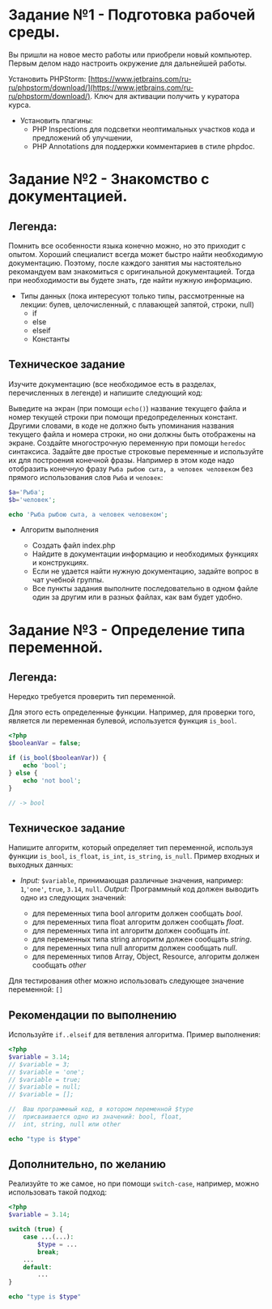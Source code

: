 # Задание №1 - Подготовка рабочей среды.

Вы пришли на новое место работы или приобрели новый компьютер. Первым делом надо настроить окружение для дальнейшей работы.

Установить PHPStorm: [https://www.jetbrains.com/ru-ru/phpstorm/download/](https://www.jetbrains.com/ru-ru/phpstorm/download/).
Ключ для активации получить у куратора курса.
* Установить плагины:
    * PHP Inspections для подсветки неоптимальных участков кода и предложений об улучшении,
    * PHP Annotations для поддержки комментариев в стиле phpdoc.



# Задание №2 - Знакомство с документацией.
## Легенда:

Помнить все особенности языка конечно можно, но это приходит с опытом. Хороший специалист всегда может быстро найти необходимую документацию. Поэтому, после каждого занятия мы настоятельно рекомандуем вам знакомиться с оригинальной документацией. Тогда при необходимости вы будете знать, где найти нужную информацию.

* Типы данных (пока интересуют только типы, рассмотренные на лекции: булев, целочисленный, с плавающей запятой, строки, null)
    * if
    * else
    * elseif
    * Константы

## Техническое задание

Изучите документацию (все необходимое есть в разделах, перечисленных в легенде) и напишите следующий код:

Выведите на экран (при помощи `echo()`) название текущего файла и номер текущей строки при помощи предопределенных констант. Другими словами, в коде не должно быть упоминания названия текущего файла и номера строки, но они должны быть отображены на экране.
Создайте многострочную переменную при помощи `heredoc` синтаксиса.
Задайте две простые строковые переменные и используйте их для построения конечной фразы. Например в этом коде надо отобразить конечную фразу `Рыба рыбою сыта, а человек человеком` без прямого использования слов `Рыба` и `человек`:
```php
$a='Рыба';
$b='человек';

echo 'Рыба рыбою сыта, а человек человеком';
```
* Алгоритм выполнения

    * Создать файл index.php
    * Найдите в документации информацию и необходимых функциях и конструкциях.
    * Если не удается найти нужную документацию, задайте вопрос в чат учебной группы.
    * Все пункты задания выполните последовательно в одном файле один за другим или в разных файлах, как вам будет удобно.


# Задание №3 - Определение типа переменной.
## Легенда:

Нередко требуется проверить тип переменной.

Для этого есть определенные функции. Например, для проверки того, является ли переменная булевой, используется функция `is_bool`.
```php
<?php
$booleanVar = false;

if (is_bool($booleanVar)) {
    echo 'bool';
} else {
    echo 'not bool';
}

// -> bool
```
## Техническое задание

Напишите алгоритм, который определяет тип переменной, используя функции `is_bool`,
`is_float`, `is_int`, `is_string`, `is_null`.
Пример входных и выходных данных:

* *Input:* `$variable`, принимающая различные значения, например: `1`,`'one'`, `true`, `3.14`, `null`. *Output:* Программный код должен выводить одно из следующих значений:

    * для переменных типа bool алгоритм должен сообщать *bool*.
    * для переменных типа float алгоритм должен сообщать *float*.
    * для переменных типа int алгоритм должен сообщать *int*.
    * для переменных типа string алгоритм должен сообщать *string*.
    * для переменных типа null алгоритм должен сообщать *null*.
    * для переменных типов Array, Object, Resource, алгоритм должен сообщать *other*

Для тестирования other можно использовать следующее значение переменной: `[]`
## Рекомендации по выполнению

Используйте `if..elseif` для ветвления алгоритма. Пример выполнения:
```php
<?php
$variable = 3.14;
// $variable = 3;
// $variable = 'one';
// $variable = true;
// $variable = null;
// $variable = [];

//  Ваш программный код, в котором переменной $type
//  присваивается одно из значений: bool, float, 
//  int, string, null или other

echo "type is $type"
```

## Дополнительно, по желанию

Реализуйте то же самое, но при помощи `switch-case`, например, можно использовать такой подход:
```php
<?php
$variable = 3.14;

switch (true) {
    case ...(...):
        $type = ...
        break;
    ...
    default:
        ... 
}

echo "type is $type"
```